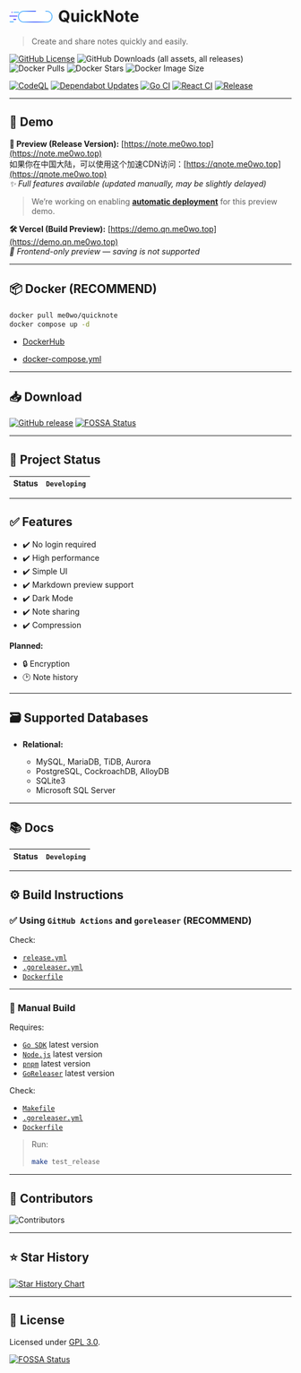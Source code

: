 <h1 style="display: flex; align-items: center; gap: 10px;">
  <img src="https://raw.githubusercontent.com/Sn0wo2/QuickNote/refs/heads/main/Frontend/public/quicknote.svg" alt="Logo" width="77">
  <span><strong>QuickNote</strong></span>
</h1>

> Create and share notes quickly and easily.

[![GitHub License](https://img.shields.io/github/license/Sn0wo2/QuickNote)](LICENSE)
![GitHub Downloads (all assets, all releases)](https://img.shields.io/github/downloads/Sn0wo2/QuickNote/total)
![Docker Pulls](https://img.shields.io/docker/pulls/me0wo/quicknote)
![Docker Stars](https://img.shields.io/docker/stars/me0wo/quicknote)
![Docker Image Size](https://img.shields.io/docker/image-size/me0wo/quicknote)


[![CodeQL](https://github.com/Sn0wo2/QuickNote/actions/workflows/codeql.yml/badge.svg)](https://github.com/Sn0wo2/QuickNote/actions/workflows/codeql.yml)
[![Dependabot Updates](https://github.com/Sn0wo2/QuickNote/actions/workflows/dependabot/dependabot-updates/badge.svg)](https://github.com/Sn0wo2/QuickNote/actions/workflows/dependabot/dependabot-updates)
[![Go CI](https://github.com/Sn0wo2/QuickNote/actions/workflows/go.yml/badge.svg)](https://github.com/Sn0wo2/QuickNote/actions/workflows/go.yml)
[![React CI](https://github.com/Sn0wo2/QuickNote/actions/workflows/react.yml/badge.svg)](https://github.com/Sn0wo2/QuickNote/actions/workflows/react.yml)
[![Release](https://github.com/Sn0wo2/QuickNote/actions/workflows/release.yml/badge.svg)](https://github.com/Sn0wo2/QuickNote/actions/workflows/release.yml)

---

## 🎉 **Demo**

**🔗 Preview (Release Version):** [https://note.me0wo.top](https://note.me0wo.top)  
如果你在中国大陆，可以使用这个加速CDN访问：[https://qnote.me0wo.top](https://qnote.me0wo.top)  
*✨ Full features available (updated manually, may be slightly delayed)*

> We’re working on enabling [**automatic deployment**](https://github.com/Sn0wo2/QuickNote/tree/main/Updater) for this preview demo.

**🛠 Vercel (Build Preview):** [https://demo.qn.me0wo.top](https://demo.qn.me0wo.top)  
*🚧 Frontend-only preview — saving is not supported*

---

## 📦 **Docker** (RECOMMEND)
```bash
docker pull me0wo/quicknote
docker compose up -d
```

* [DockerHub](https://hub.docker.com/r/me0wo/quicknote)

* [docker-compose.yml](docker-compose.yml)

---

## 📥 **Download**

[![GitHub release](https://img.shields.io/github/v/release/Sn0wo2/QuickNote?logo=github)](https://github.com/Sn0wo2/QuickNote/releases)
[![FOSSA Status](https://app.fossa.com/api/projects/git%2Bgithub.com%2FSn0wo2%2FQuickNote.svg?type=shield)](https://app.fossa.com/projects/git%2Bgithub.com%2FSn0wo2%2FQuickNote?ref=badge_shield)

---

## 🚀 **Project Status**

| Status | `Developing` |
|--------|--------------|

---

## ✅ **Features**

* ✔️ No login required
* ✔️ High performance
* ✔️ Simple UI
* ✔️ Markdown preview support
* ✔️ Dark Mode
* ✔️ Note sharing
* ️️✔️ Compression

**Planned:**

* 🔒 Encryption
* 🕑 Note history

---

## 🗃️ **Supported Databases**

* **Relational:**

    * MySQL, MariaDB, TiDB, Aurora
    * PostgreSQL, CockroachDB, AlloyDB
    * SQLite3
    * Microsoft SQL Server

---

## 📚 **Docs**

| Status | `Developing` |
|--------|--------------|

---

## ⚙️ **Build Instructions**

### ✅ **Using `GitHub Actions` and `goreleaser`** (RECOMMEND)

Check:

* [`release.yml`](.github/workflows/release.yml)
* [`.goreleaser.yml`](LICENSE)
* [`Dockerfile`](Dockerfile)

---

### 🔧 **Manual Build**

Requires:

* [`Go SDK`](https://go.dev/dl) latest version
* [`Node.js`](https://nodejs.org/zh-cn/download) latest version
* [`pnpm`](https://pnpm.io/installation) latest version
* [`GoReleaser`](https://github.com/goreleaser/goreleaser/releases) latest version

Check:

* [`Makefile`](Makefile)
* [`.goreleaser.yml`](LICENSE)
* [`Dockerfile`](Dockerfile)

> Run:
> ```bash
> make test_release
> ```

---

## 👥 **Contributors**

![Contributors](https://contrib.rocks/image?repo=Sn0wo2/QuickNote)

---

## ⭐ **Star History**

<a href="https://www.star-history.com/#Sn0wo2/QuickNote&Date">
 <picture>
   <source media="(prefers-color-scheme: dark)" srcset="https://api.star-history.com/svg?repos=Sn0wo2/QuickNote&type=Date&theme=dark" />
   <source media="(prefers-color-scheme: light)" srcset="https://api.star-history.com/svg?repos=Sn0wo2/QuickNote&type=Date" />
   <img alt="Star History Chart" src="https://api.star-history.com/svg?repos=Sn0wo2/QuickNote&type=Date" />
 </picture>
</a>

---

## 📄 **License**

Licensed under [GPL 3.0](LICENSE).


[![FOSSA Status](https://app.fossa.com/api/projects/git%2Bgithub.com%2FSn0wo2%2FQuickNote.svg?type=large)](https://app.fossa.com/projects/git%2Bgithub.com%2FSn0wo2%2FQuickNote?ref=badge_large)
